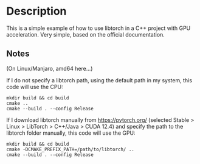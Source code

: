 # Description

This is a simple example of how to use libtorch in a C++ project with GPU acceleration. Very simple, based on the official documentation.

## Notes

(On Linux/Manjaro, amd64 here...)

If I do not specify a libtorch path, using the default path in my system, this code will use the CPU:

```
mkdir build && cd build
cmake ..
cmake --build . --config Release
```

If I download libtorch manually from https://pytorch.org/ (selected Stable > Linux > LibTorch > C++/Java > CUDA 12.4) and specify the path to the libtorch folder manually, this code will use the GPU:

```
mkdir build && cd build
cmake -DCMAKE_PREFIX_PATH=/path/to/libtorch/ ..
cmake --build . --config Release
```